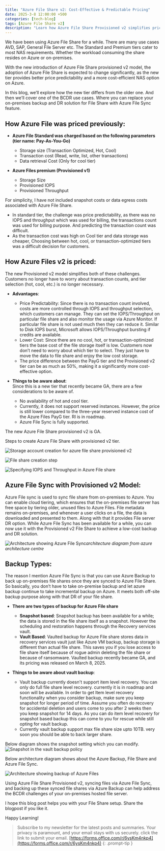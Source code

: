 ```yaml
---
title: "Azure File Share v2: Cost-Effective & Predictable Pricing"
date: 2025-3-8 12:00:00 +500
categories: [tech-blog]
tags: [Azure File Share v2]
description: "Learn how Azure File Share Provisioned v2 simplifies pricing, improves cost predictability, and enhances BCDR with Azure File Sync and vaulted backup in Azure"
---
```


We have been using Azure File Share for a while. There are many use cases AVD, SAP, General File Server etc. The Standard and Premium tiers cater to most NAS requirements. Whether the workload consuming the share resides on Azure or on-premises.

With the new introduction of Azure File Share provisioned v2 model, the adoption of Azure File Share is expected to change significantly, as the new tier provides better price predictability and a more cost-efficient NAS option on Azure.

In this blog, we’ll explore how the new tier differs from the older one. And then we’ll cover one of the BCDR use cases. Where you can replace your on-premises backup and DR solution for File Share with Azure File Sync feature.

## How Azure File was priced previously:

* **Azure File Standard was charged based on the following parameters (tier name: Pay-As-You-Go)**
    * Storage size (Transaction Optimized, Hot, Cool)
    * Transaction cost (Read, write, list, other transactions)
    * Data retrieval Cost (Only for cool tier)

* **Azure Files premium (Provisioned v1)**
    * Storage Size
    * Provisioned IOPS
    * Provisioned Throughput

For simplicity, I have not included snapshot costs or data egress costs associated with Azure File Share.

* In standard tier, the challenge was price predictability, as there was no IOPS and throughput which was used for billing, the transactions count was used for billing purpose. And predicting the transaction count was difficult. 
* As the transaction cost was high on Cool tier and data storage was cheaper, Choosing between hot, cool, or 
transaction-optimized tiers was a difficult decision for customers.

## How Azure Files v2 is priced:
The new Provisioned v2 model simplifies both of these challenges. Customers no longer have to worry about transaction counts, and tier selection (hot, cool, etc.) is no longer necessary.

* **Advantages**:
    * Price Predictability: Since there is no transaction count involved, costs are more controlled through IOPS and throughput selection, which customers can manage. They can set the IOPS/Throughput on particular file share and also monitor the usage via Azure Monitor. If particular file share is not used much then they can reduce it.
    Similar to Disk IOPS burst, Microsoft allows IOPS/Throughput bursting if credits are available. 
    * Lower Cost: Since there are no cool, hot, or transaction-optimized tiers the base cost of the file storage itself is low. Customers now don’t need to worry about which tier to select. They just have to move the data to file share and enjoy the low cost storage. 
    * The price difference between the PayG tier and the Provisioned v2 tier can be as much as 50%, making it a significantly more cost-effective option.

* **Things to be aware about**:\
Since this is a new tier that recently became GA, there are a few considerations to be aware of.
    * No availability of hot and cool tier.
    * Currently, it does not support reserved instances. However, the price is still lower compared to the three-year reserved instance cost of the Azure Files PayG tier. RI is in roadmap.
    * Azure File Sync is fully supported.

The new Azure File Share provisioned v2 is GA.

Steps to create Azure File Share with provisioned v2 tier.

![Storage account creation for azure file share provisioned v2](https://raw.githubusercontent.com/qureshiaquib/qureshiaquib.github.io/main/assets/08032025/file-share-creation.jpg)

![File share creation step](https://raw.githubusercontent.com/qureshiaquib/qureshiaquib.github.io/main/assets/08032025/file-share-creation-step2.jpg)

![Specifying IOPS and Throughput in Azure File share](https://raw.githubusercontent.com/qureshiaquib/qureshiaquib.github.io/main/assets/08032025/fileshare-creation-step3.jpg)

## Azure File Sync with Provisioned v2 Model:
Azure File sync is used to sync file share from on-premises to Azure. You can enable cloud tiering, which ensures that the on-premises file server has free space by tiering older, unused files to Azure Files. File metadata remains on-premises, and whenever a user clicks on a file, the data is downloaded and presented to them. Along with that it provides File server DR option.
While Azure File Sync has been available for a while, you can now use it with the Provisioned v2 File Share to achieve a low-cost backup and DR solution.

![Architecture showing Azure File Sync](https://raw.githubusercontent.com/qureshiaquib/qureshiaquib.github.io/main/assets/08032025/file-sync-architecture.jpg)_architecture diagram from azure architecture centre_

## Backup Types: 
The reason I mention Azure File Sync is that you can use Azure Backup to back up on-premises file shares once they are synced to Azure File Share. So basically, you don’t have to take on-premise backup and let azure backup continue to take incremental backup on Azure. It meets both off-site backup purpose along with that DR of your file share.
* **There are two types of backup for Azure File share**
    * **Snapshot based**: Snapshot backup has been available for a while; the data is stored in the file share itself as a snapshot. However the scheduling and restoration happens through the Recovery services vault.
    * **Vault Based**: Vaulted backup for Azure File share stores data in recovery services vault just like Azure VM backup, backup storage is different than actual file share. This saves you if you lose access to file share itself because of rogue admin deleting the file share or because of ransomware.
    Vaulted backup recently became GA, and its pricing was released on March 8, 2025. 

* **Things to be aware about vault backup**:
    * Vault backup currently doesn't support item level recovery. You can only do full file share level recovery.
    currently it is in roadmap and soon will be available. In order to get Item level recovery functionality when you consider backup, make sure you keep snapshot for longer period of time. Assume you often do recovery for accidental deletion and users come to you after 2 weeks then you keep snapshot for 14 days. As you can do item level recovery for snapshot based backup this can come to you for rescue while still opting for vault backup.
    * Currently vault backup support max file share size upto 10TB. very soon you should be able to back larger share.

Below diagram shows the snapshot setting which you can modify.
![Snapshot in the vault backup policy](https://raw.githubusercontent.com/qureshiaquib/qureshiaquib.github.io/main/assets/08032025/backup-policy.jpg)

Below architecture diagram shows about the Azure Backup, File Share and Azure File Sync.

![Architecture showing backup of Azure Files](https://raw.githubusercontent.com/qureshiaquib/qureshiaquib.github.io/main/assets/08032025/backup-of-azure-file-share.jpg)

Using Azure File Share Provisioned v2, syncing files via Azure File Sync, and backing up these synced file shares via Azure Backup can help address the BCDR challenges of your on-premises hosted file server.

I hope this blog post helps you with your File Share setup. Share the blogpost if you like it.

Happy Learning!

>Subscribe to my newsletter for the latest posts and summaries. Your privacy is paramount, and your email stays with us securely.
click the link to submit your email.
[https://forms.office.com/r/6ysKm4nkp4](https://forms.office.com/r/6ysKm4nkp4)
{: .prompt-tip }